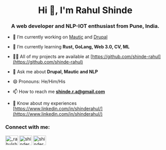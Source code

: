 <h1 align="center">Hi 👋, I'm Rahul Shinde</h1>
<h3 align="center">A web developer and NLP-IOT enthusiast from Pune, India.</h3>

- 🔭 I’m currently working on [Mautic](https://www.mautic.org/) and [Drupal](https://drupal.org/)

- 🌱 I’m currently learning **Rust, GoLang, Web 3.0, CV, ML**

- 👨‍💻 All of my projects are available at [https://github.com/shinde-rahul](https://github.com/shinde-rahul)

- 💬 Ask me about **Drupal, Mautic and NLP**

- 😄 Pronouns: He/Him/His

- 📫 How to reach me **shinde.r.a@gmail.com**

- 📄 Know about my experiences [https://www.linkedin.com/in/shinderahul/](https://www.linkedin.com/in/shinderahul/)

<h3 align="left">Connect with me:</h3>
<p align="left">
<a href="https://twitter.com/_rahulshinde" target="blank"><img align="center" src="https://raw.githubusercontent.com/rahuldkjain/github-profile-readme-generator/master/src/images/icons/Social/twitter.svg" alt="_rahulshinde" height="30" width="40" /></a>
<a href="https://linkedin.com/in/shinderahul" target="blank"><img align="center" src="https://raw.githubusercontent.com/rahuldkjain/github-profile-readme-generator/master/src/images/icons/Social/linked-in-alt.svg" alt="shinderahul" height="30" width="40" /></a>
<a href="https://dev.to/shinderahul" target="blank"><img align="center" src="https://raw.githubusercontent.com/rahuldkjain/github-profile-readme-generator/master/src/images/icons/Social/devto.svg" alt="shinderahul" height="30" width="40" /></a>
</p>

<!--
**shinde-rahul/shinde-rahul** is a ✨ _special_ ✨ repository because its `README.md` (this file) appears on your GitHub profile.

Here are some ideas to get you started:

- 🔭 I’m currently working on ...
- 🌱 I’m currently learning ...
- 👯 I’m looking to collaborate on ...
- 🤔 I’m looking for help with ...
- 💬 Ask me about ...
- 📫 How to reach me: ...
- 😄 Pronouns: ...
- ⚡ Fun fact: ...
-->
